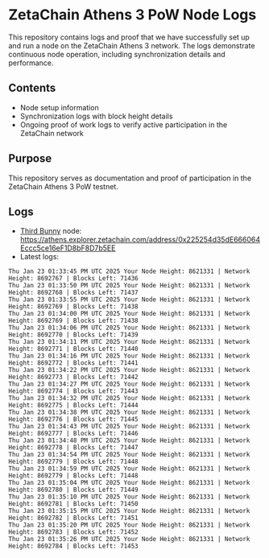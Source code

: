 # ZetaChain Athens 3 PoW Node Logs
This repository contains logs and proof that we have successfully set up and run a node on the ZetaChain Athens 3 network. The logs demonstrate continuous node operation, including synchronization details and performance.

## Contents
- Node setup information
- Synchronization logs with block height details
- Ongoing proof of work logs to verify active participation in the ZetaChain network

## Purpose
This repository serves as documentation and proof of participation in the ZetaChain Athens 3 PoW testnet.

## Logs

- [Third Bunny](https://thirdbunny.xyz/) node: https://athens.explorer.zetachain.com/address/0x225254d35dE666064Eccc5ce16eF1D8bF8D7b5EE
- Latest logs:
```
Thu Jan 23 01:33:45 PM UTC 2025 Your Node Height: 8621331 | Network Height: 8692767 | Blocks Left: 71436
Thu Jan 23 01:33:50 PM UTC 2025 Your Node Height: 8621331 | Network Height: 8692768 | Blocks Left: 71437
Thu Jan 23 01:33:55 PM UTC 2025 Your Node Height: 8621331 | Network Height: 8692769 | Blocks Left: 71438
Thu Jan 23 01:34:00 PM UTC 2025 Your Node Height: 8621331 | Network Height: 8692769 | Blocks Left: 71438
Thu Jan 23 01:34:06 PM UTC 2025 Your Node Height: 8621331 | Network Height: 8692770 | Blocks Left: 71439
Thu Jan 23 01:34:11 PM UTC 2025 Your Node Height: 8621331 | Network Height: 8692771 | Blocks Left: 71440
Thu Jan 23 01:34:16 PM UTC 2025 Your Node Height: 8621331 | Network Height: 8692772 | Blocks Left: 71441
Thu Jan 23 01:34:22 PM UTC 2025 Your Node Height: 8621331 | Network Height: 8692773 | Blocks Left: 71442
Thu Jan 23 01:34:27 PM UTC 2025 Your Node Height: 8621331 | Network Height: 8692774 | Blocks Left: 71443
Thu Jan 23 01:34:32 PM UTC 2025 Your Node Height: 8621331 | Network Height: 8692775 | Blocks Left: 71444
Thu Jan 23 01:34:38 PM UTC 2025 Your Node Height: 8621331 | Network Height: 8692776 | Blocks Left: 71445
Thu Jan 23 01:34:43 PM UTC 2025 Your Node Height: 8621331 | Network Height: 8692777 | Blocks Left: 71446
Thu Jan 23 01:34:48 PM UTC 2025 Your Node Height: 8621331 | Network Height: 8692778 | Blocks Left: 71447
Thu Jan 23 01:34:54 PM UTC 2025 Your Node Height: 8621331 | Network Height: 8692779 | Blocks Left: 71448
Thu Jan 23 01:34:59 PM UTC 2025 Your Node Height: 8621331 | Network Height: 8692779 | Blocks Left: 71448
Thu Jan 23 01:35:04 PM UTC 2025 Your Node Height: 8621331 | Network Height: 8692780 | Blocks Left: 71449
Thu Jan 23 01:35:10 PM UTC 2025 Your Node Height: 8621331 | Network Height: 8692781 | Blocks Left: 71450
Thu Jan 23 01:35:15 PM UTC 2025 Your Node Height: 8621331 | Network Height: 8692782 | Blocks Left: 71451
Thu Jan 23 01:35:20 PM UTC 2025 Your Node Height: 8621331 | Network Height: 8692783 | Blocks Left: 71452
Thu Jan 23 01:35:26 PM UTC 2025 Your Node Height: 8621331 | Network Height: 8692784 | Blocks Left: 71453
```
